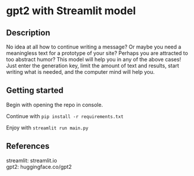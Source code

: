 # gpt2 with Streamlit model

## Description

No idea at all how to continue writing a message? Or maybe you need a meaningless text for a prototype of your site? Perhaps you are attracted to too abstract humor? This model will help you in any of the above cases! Just enter the generation key, limit the amount of text and results, start writing what is needed, and the computer mind will help you.

## Getting started

Begin with opening the repo in console.

Continue with
`pip install -r requirements.txt`

Enjoy with
`streamlit run main.py`

## References

streamlit: streamlit.io  
gpt2: huggingface.co/gpt2
